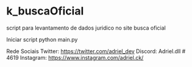 # k_buscaOficial
script para levantamento de dados juridico no site busca oficial

Iniciar script
python main.py

Rede Sociais
Twitter: https://twitter.com/adriel_dev
Discord: Adriel.dll # 4619
Instagram: https://www.instagram.com/adriel.ck/
